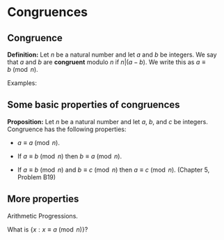# Congruences

## Congruence

**Definition:** Let $n$ be a natural number and let $a$ and $b$ be integers.  We say that
$a$ and $b$ are **congruent** modulo $n$ if $n|(a-b)$.  We write this as $a\equiv b \pmod{n}$.

Examples:


## Some basic properties of congruences

**Proposition:** Let $n$ be a natural number and let $a$, $b$, and $c$ be integers.
Congruence has the following properties:

- $a\equiv a\pmod{n}$.

- If $a\equiv b\pmod{n}$ then $b\equiv a\pmod{n}$.

- If $a\equiv b\pmod{n}$ and $b\equiv c\pmod{n}$ then $a\equiv c\pmod{n}$. (Chapter 5, Problem B19)


## More properties

Arithmetic Progressions.

What is $\{x: x\equiv a\pmod{n}\}$?


